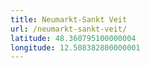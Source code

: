 ```yaml
---
title: Neumarkt-Sankt Veit
url: /neumarkt-sankt-veit/
latitude: 48.360795100000004
longitude: 12.508382800000001
---
```


